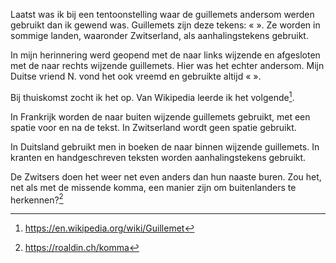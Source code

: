 Laatst was ik bij een tentoonstelling waar de guillemets andersom werden gebruikt dan ik gewend was. Guillemets zijn deze tekens: « ». Ze worden in sommige landen, waaronder Zwitserland, als aanhalingstekens gebruikt.

In mijn herinnering werd geopend met de naar links wijzende en afgesloten met de naar rechts wijzende guillemets. Hier was het echter andersom. Mijn Duitse vriend N. vond het ook vreemd en gebruikte altijd « ».

Bij thuiskomst zocht ik het op. Van Wikipedia leerde ik het volgende[^1].

In Frankrijk worden de naar buiten wijzende guillemets gebruikt, met een spatie voor en na de tekst. In Zwitserland wordt geen spatie gebruikt.

In Duitsland gebruikt men in boeken de naar binnen wijzende guillemets. In kranten en handgeschreven teksten worden aanhalingstekens gebruikt.

De Zwitsers doen het weer net even anders dan hun naaste buren. Zou het, net als met de missende komma, een manier zijn om buitenlanders te herkennen?[^2]

[^1]: <https://en.wikipedia.org/wiki/Guillemet>
[^2]: <https://roaldin.ch/komma>
